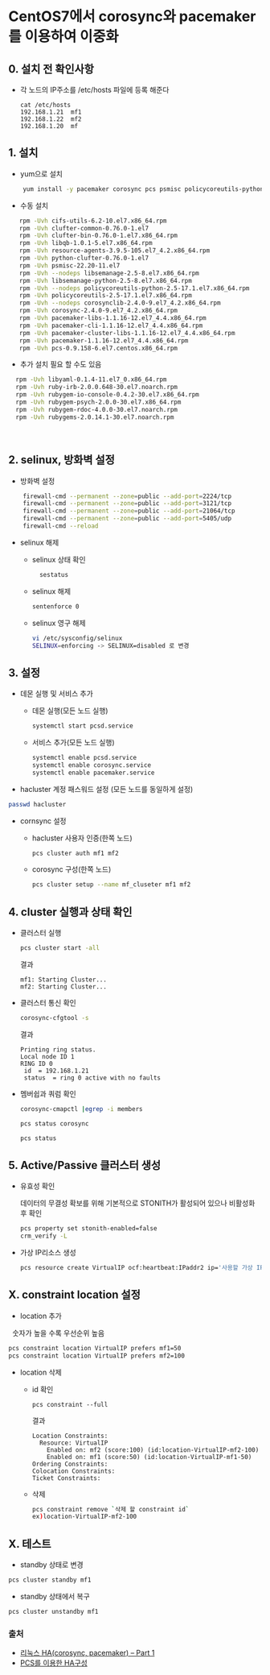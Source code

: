  # CentOS7에서 corosync와 pacemaker를 이용하여 이중화

 ## 0. 설치 전 확인사항

 + 각 노드의 IP주소를 /etc/hosts 파일에 등록 해준다

   ```
   cat /etc/hosts
   192.168.1.21  mf1
   192.168.1.22  mf2
   192.168.1.20  mf
   ```

 ## 1. 설치

 + yum으로 설치
 ```sh
     yum install -y pacemaker corosync pcs psmisc policycoreutils-python
 ```

 + 수동 설치
  ```sh
     rpm -Uvh cifs-utils-6.2-10.el7.x86_64.rpm 
     rpm -Uvh clufter-common-0.76.0-1.el7
     rpm -Uvh clufter-bin-0.76.0-1.el7.x86_64.rpm
     rpm -Uvh libqb-1.0.1-5.el7.x86_64.rpm
     rpm -Uvh resource-agents-3.9.5-105.el7_4.2.x86_64.rpm
     rpm -Uvh python-clufter-0.76.0-1.el7
     rpm -Uvh psmisc-22.20-11.el7
     rpm -Uvh --nodeps libsemanage-2.5-8.el7.x86_64.rpm
     rpm -Uvh libsemanage-python-2.5-8.el7.x86_64.rpm
     rpm -Uvh --nodeps policycoreutils-python-2.5-17.1.el7.x86_64.rpm
     rpm -Uvh policycoreutils-2.5-17.1.el7.x86_64.rpm
     rpm -Uvh --nodeps corosynclib-2.4.0-9.el7_4.2.x86_64.rpm
     rpm -Uvh corosync-2.4.0-9.el7_4.2.x86_64.rpm
     rpm -Uvh pacemaker-libs-1.1.16-12.el7_4.4.x86_64.rpm
     rpm -Uvh pacemaker-cli-1.1.16-12.el7_4.4.x86_64.rpm
     rpm -Uvh pacemaker-cluster-libs-1.1.16-12.el7_4.4.x86_64.rpm 
     rpm -Uvh pacemaker-1.1.16-12.el7_4.4.x86_64.rpm
     rpm -Uvh pcs-0.9.158-6.el7.centos.x86_64.rpm
  ```

+ 추가 설치 필요 할 수도 있음

```sh
  rpm -Uvh libyaml-0.1.4-11.el7_0.x86_64.rpm
  rpm -Uvh ruby-irb-2.0.0.648-30.el7.noarch.rpm
  rpm -Uvh rubygem-io-console-0.4.2-30.el7.x86_64.rpm
  rpm -Uvh rubygem-psych-2.0.0-30.el7.x86_64.rpm
  rpm -Uvh rubygem-rdoc-4.0.0-30.el7.noarch.rpm
  rpm -Uvh rubygems-2.0.14.1-30.el7.noarch.rpm
```

  ​

  ## 2. selinux, 방화벽 설정

 + 방화벽 설정
 ```sh
     firewall-cmd --permanent --zone=public --add-port=2224/tcp
     firewall-cmd --permanent --zone=public --add-port=3121/tcp
     firewall-cmd --permanent --zone=public --add-port=21064/tcp
     firewall-cmd --permanent --zone=public --add-port=5405/udp
     firewall-cmd --reload
 ```
 + selinux 해제
   + selinux 상태 확인
     ```sh
       sestatus
     ```

   + selinux 해제

     ```sh
     sentenforce 0
     ```
   + selinux 영구 해제
     ```sh
     vi /etc/sysconfig/selinux
     SELINUX=enforcing -> SELINUX=disabled 로 변경
     ```



 ## 3. 설정 

 + 데몬 실행 및 서비스 추가

   + 데몬 실행(모든 노드 실행)

     ```sh
     systemctl start pcsd.service
     ```

   + 서비스 추가(모든 노드 실행)

     ```sh
     systemctl enable pcsd.service
     systemctl enable corosync.service
     systemctl enable pacemaker.service
     ```

 +  hacluster 계정 패스워드 설정 (모든 노드를 동일하게 설정)

   ```sh
   passwd hacluster
   ```

 + cornsync 설정

   + hacluster 사용자 인증(한쪽 노드)

     ```sh
     pcs cluster auth mf1 mf2
     ```

   + corosync 구성(한쪽 노드)

     ```sh
     pcs cluster setup --name mf_cluseter mf1 mf2
     ```



 ## 4. cluster 실행과 상태 확인 

 + 클러스터 실행

   ```sh
   pcs cluster start -all
   ```

   결과

   ```
   mf1: Starting Cluster...
   mf2: Starting Cluster...
   ```

 + 클러스터 통신 확인

   ```sh
   corosync-cfgtool -s
   ```

   결과

   ```
   Printing ring status.
   Local node ID 1
   RING ID 0
   	id	= 192.168.1.21
   	status	= ring 0 active with no faults
   ```

 + 멤버쉽과 쿼럼 확인

   ```sh
   corosync-cmapctl |egrep -i members
   ```

   ``` sh
   pcs status corosync
   ```

   ```sh
   pcs status
   ```



 ## 5. Active/Passive 클러스터 생성

 + 유효성 확인 

   데이터의 무결성 확보를 위해 기본적으로 STONITH가 활성되어 있으나 비활성화 후 확인

   ```sh
   pcs property set stonith-enabled=false
   crm_verify -L
   ```

 + 가상 IP리소스 생성

   ```sh
   pcs resource create VirtualIP ocf:heartbeat:IPaddr2 ip='사용할 가상 IP' cidr_netmask=24 op monitor interval=30s
   ```



 ## X. constraint location 설정

 + location 추가

   숫자가 높을 수록 우선순위 높음

   ```sh
   pcs constraint location VirtualIP prefers mf1=50
   pcs constraint location VirtualIP prefers mf2=100
   ```

 + location 삭제

   + id 확인

     ```
     pcs constraint --full
     ```

     결과

     ```
     Location Constraints:
       Resource: VirtualIP
         Enabled on: mf2 (score:100) (id:location-VirtualIP-mf2-100)
         Enabled on: mf1 (score:50) (id:location-VirtualIP-mf1-50)
     Ordering Constraints:
     Colocation Constraints:
     Ticket Constraints:
     ```

   + 삭제

     ```sh
     pcs constraint remove `삭제 할 constraint id`
     ex)location-VirtualIP-mf2-100
     ```


 

## X. 테스트

+ standby 상태로 변경

```sh
pcs cluster standby mf1
```

+ standby 상태에서 복구

```sh
pcs cluster unstandby mf1
```

 ### 출처 

 * [리눅스 HA(corosync, pacemaker) – Part 1](https://blog.boxcorea.com/wp/archives/1784)
 * [PCS를 이용한 HA구성](https://yoanp.github.io/2017/03/04/pcs-ha-setting)
